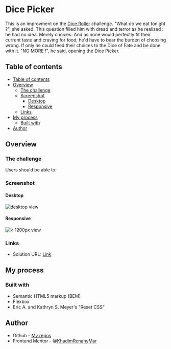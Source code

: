 # Dice Picker

This is an improvment on the [Dice Roller]() challenge.
"What do we eat tonight ?", she asked. 
This question filled him with dread and terror as he realized : he had no idea. Merely choices. And as none would perfectly fit their current  taste and craving for food, he'd have to bear the burden of choosing wrong. 
If only he could feed their choices to the Dice of Fate and be done with it.
"NO MORE !", he said, opening the Dice Picker.

## Table of contents
  - [Table of contents](#table-of-contents)
  - [Overview](#overview)
    - [The challenge](#the-challenge)
    - [Screenshot](#screenshot)
      - [Desktop](#desktop)
      - [Responsive](#responsive)
    - [Links](#links)
  - [My process](#my-process)
    - [Built with](#built-with)
  - [Author](#author)

## Overview

### The challenge

Users should be able to:


### Screenshot

#### Desktop

![desktop view]()

#### Responsive

![< 1200px view]()

### Links

- Solution URL: [Link]()

## My process

### Built with

- Semantic HTML5 markup (BEM)
- Flexbox
- Eric A. and Kathryn S. Meyer's "Reset CSS"

## Author

- Github - [My repos](https://github.com/KhadimRenahyMar?tab=repositories)
- Frontend Mentor - [@KhadimRenahyMar](https://www.frontendmentor.io/profile/KhadimRenahyMar)